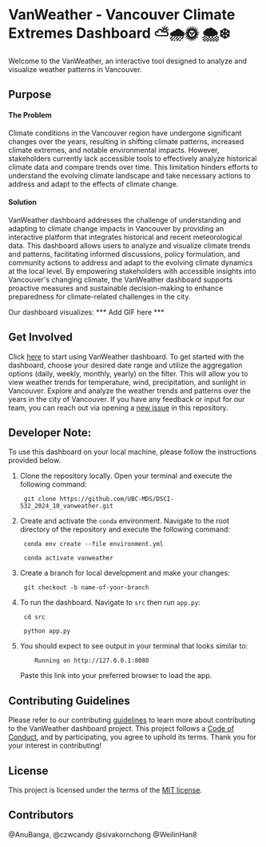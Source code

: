 # VanWeather - Vancouver Climate Extremes Dashboard ⛅🌧️🌞 🌨️❄️

Welcome to the VanWeather, an interactive tool designed to analyze and visualize weather patterns in Vancouver.
## Purpose 

#### The Problem
Climate conditions in the Vancouver region have undergone significant changes over the years, resulting in shifting climate patterns, increased climate extremes, and notable environmental impacts. However, stakeholders currently lack accessible tools to effectively analyze historical climate data and compare trends over time. This limitation hinders efforts to understand the evolving climate landscape and take necessary actions to address and adapt to the effects of climate change.

#### Solution
VanWeather dashboard addresses the challenge of understanding and adapting to climate change impacts in Vancouver by providing an interactive platform that integrates historical and recent meteorological data. This dashboard allows users to analyze and visualize climate trends and patterns, facilitating informed discussions, policy formulation, and community actions to address and adapt to the evolving climate dynamics at the local level. By empowering stakeholders with accessible insights into Vancouver's changing climate, the VanWeather dashboard supports proactive measures and sustainable decision-making to enhance preparedness for climate-related challenges in the city.

Our dashboard visualizes: *** Add GIF here ***

## Get Involved
Click [here](https://dsci-532-2024-10-vanweather.onrender.com/) to start using VanWeather dashboard.
To get started with the dashboard, choose your desired date range and utilize the aggregation options (daily, weekly, monthly, yearly) on the filter. This will allow you to view weather trends for temperature, wind, precipitation, and sunlight in Vancouver. Explore and analyze the weather trends and patterns over the years in the city of Vancouver.
If you have any feedback or input for our team, you can reach out via opening a [new issue](https://github.com/UBC-MDS/DSCI-532_2024_10_vanweather/issues/new) in this repository.

## Developer Note:
To use this dashboard on your local machine, please follow the instructions provided below.
1. Clone the repository locally. Open your terminal and execute the following command:

    ```console
     git clone https://github.com/UBC-MDS/DSCI-532_2024_10_vanweather.git
    ```

2. Create and activate the `conda` environment. Navigate to the root directory of the repository and execute the following command:
    ```console
     conda env create --file environment.yml
    ```

    ```console
     conda activate vanweather
    ```

3. Create a branch for local development and make your changes:

    ```console
     git checkout -b name-of-your-branch
    ```

4. To run the dashboard. Navigate to `src` then run `app.py`: 

    ```console
     cd src
    ```

    ```console
     python app.py
    ```
5. You should expect to see output in your terminal that looks similar to:
    ```console
        Running on http://127.0.0.1:8080 
    ```
    Paste this link into your preferred browser to load the app.

## Contributing Guidelines
Please refer to our contributing [guidelines](https://github.com/UBC-MDS/DSCI-532_2024_10_vanweather/blob/main/CONTRIBUTING.md) to learn more about contributing to the VanWeather dashboard project. This project follows a [Code of Conduct](https://github.com/UBC-MDS/DSCI-532_2024_10_vanweather/blob/main/CODE_OF_CONDUCT.md), and by participating, you agree to uphold its terms. Thank you for your interest in contributing!

## License
This project is licensed under the terms of the [MIT license](https://github.com/UBC-MDS/DSCI-532_2024_10_vanweather/blob/main/LICENSE).

## Contributors
@AnuBanga, @czwcandy @sivakornchong @WeilinHan8